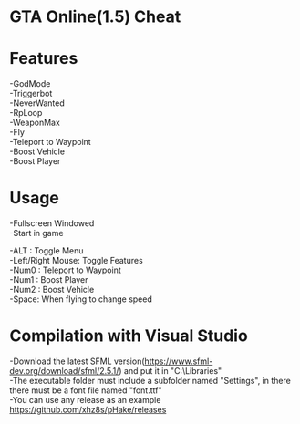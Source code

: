 # GTA Online(1.5) Cheat 
# Features<br/>
-GodMode<br/>
-Triggerbot<br/>
-NeverWanted<br/>
-RpLoop<br/>
-WeaponMax<br/>
-Fly<br/>
-Teleport to Waypoint<br/>
-Boost Vehicle<br/>
-Boost Player<br/>

# Usage
-Fullscreen Windowed<br/>
-Start in game<br/>

-ALT : Toggle Menu<br/>
-Left/Right Mouse: Toggle Features<br/>
-Num0 : Teleport to Waypoint<br/>
-Num1 : Boost Player<br/>
-Num2 : Boost Vehicle<br/>
-Space: When flying to change speed<br/>

# Compilation with Visual Studio
-Download the latest SFML version(https://www.sfml-dev.org/download/sfml/2.5.1/) and put it in "C:\\Libraries\"<br/>
-The executable folder must include a subfolder named "Settings", in there there must be a font file named "font.ttf"<br/>
-You can use any release as an example https://github.com/xhz8s/pHake/releases<br/>
